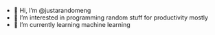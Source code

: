 - 👋 Hi, I’m @justarandomeng
- 👀 I’m interested in programming random stuff for productivity mostly
- 🌱 I’m currently learning machine learning
